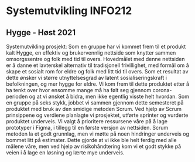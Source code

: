 # Systemutvikling INFO212
## Hygge - Høst 2021
Systemutvikling prosjekt: 
Som en gruppe har vi kommet frem til et produkt kalt Hygge, en effektiv og brukervennlig nettside som knytter sammen omsorgssentre og folk med tid til overs. Hovedmålet med denne nettsiden er å danne et lavterskel alternativ til tradisjonell frivillighet, med formål om å skape et sosialt rom for eldre og folk med litt tid til overs. Som et resultat av dette ønsker vi større utnyttelsesgrad av latent sosialiseringskraft i befolkningen, og mer hygge for eldre. Vi kom frem til dette produktet etter å ha tenkt over hvor ensomme mange må ha følt seg gjennom corona-perioden og at vi ønsket å bidra, men ikke egentlig visste helt hvordan. Som en gruppe på seks stykk, jobbet vi sammen gjennom dette semesteret på produktet med bruk av den smidige metoden Scrum. Ved hjelp av Scrum prinsippene og verdiene planlagte vi prosjektet, utførte sprinter og vurderte produktet underveis. Vi valgt å prioritere ressursene våre på å lage prototyper i Figma, i tillegg til en første versjon av nettsiden. Scrum metoden la et godt grunnlag, men vi møtte på noen hindringer underveis og bommet litt på estimater. Dette gjorde at vi ikke ble helt ferdig med alle målene våre, men ved hjelp av risikohåndtering kom vi et godt stykke på veien i å lage en løsning og lærte mye underveis.  
